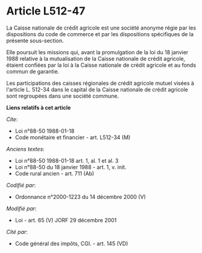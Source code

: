 # Article L512-47

La Caisse nationale de crédit agricole est une société anonyme régie par les dispositions du code de commerce et par les
dispositions spécifiques de la présente sous-section.

Elle poursuit les missions qui, avant la promulgation de la loi du 18 janvier 1988 relative à la mutualisation de la Caisse
nationale de crédit agricole, étaient confiées par la loi à la Caisse nationale de crédit agricole et au fonds commun de
garantie.

Les participations des caisses régionales de crédit agricole mutuel visées à l'article L. 512-34 dans le capital de la Caisse
nationale de crédit agricole sont regroupées dans une société commune.

**Liens relatifs à cet article**

_Cite_:

  - Loi n°88-50 1988-01-18
  - Code monétaire et financier - art. L512-34 (M)

_Anciens textes_:

  - Loi n°88-50 1988-01-18 art. 1, al. 1 et al. 3
  - Loi n°88-50 du 18 janvier 1988 - art. 1, v. init.
  - Code rural ancien - art. 711 (Ab)

_Codifié par_:

  - Ordonnance n°2000-1223 du 14 décembre 2000 (V)

_Modifié par_:

  - Loi - art. 65 (V) JORF 29 décembre 2001

_Cité par_:

  - Code général des impôts, CGI. - art. 145 (VD)
